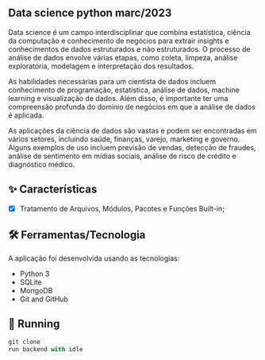 
## Data science python marc/2023 

Data science é um campo interdisciplinar que combina estatística, ciência da computação e conhecimento de negócios para extrair insights e conhecimentos de dados estruturados e não estruturados. O processo de análise de dados envolve várias etapas, como coleta, limpeza, análise exploratória, modelagem e interpretação dos resultados.

As habilidades necessárias para um cientista de dados incluem conhecimento de programação, estatística, análise de dados, machine learning e visualização de dados. Além disso, é importante ter uma compreensão profunda do domínio de negócios em que a análise de dados é aplicada.

As aplicações da ciência de dados são vastas e podem ser encontradas em vários setores, incluindo saúde, finanças, varejo, marketing e governo. Alguns exemplos de uso incluem previsão de vendas, detecção de fraudes, análise de sentimento em mídias sociais, análise de risco de crédito e diagnóstico médico.


## **✨ Características**

- [x] Tratamento de Arquivos, Módulos, Pacotes e Funções Built-in;

## **🛠️ Ferramentas/Tecnologia**

A aplicação foi desenvolvida usando as tecnologias:

- Python 3
- SQLite
- MongoDB
- Git and GitHub 


## 🔧 **Running**

```js
git clone
run backend with idle
```


